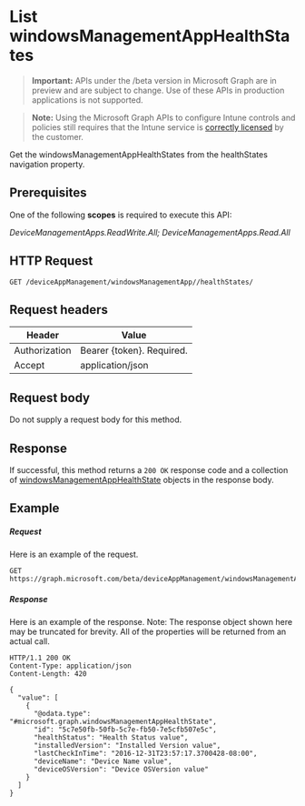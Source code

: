 ﻿# List windowsManagementAppHealthStates

> **Important:** APIs under the /beta version in Microsoft Graph are in preview and are subject to change. Use of these APIs in production applications is not supported.

> **Note:** Using the Microsoft Graph APIs to configure Intune controls and policies still requires that the Intune service is [correctly licensed](https://go.microsoft.com/fwlink/?linkid=839381) by the customer.

Get the windowsManagementAppHealthStates from the healthStates navigation property.
## Prerequisites
One of the following **scopes** is required to execute this API:

*DeviceManagementApps.ReadWrite.All; DeviceManagementApps.Read.All*
## HTTP Request
<!-- {
  "blockType": "ignored"
}
-->
```http
GET /deviceAppManagement/windowsManagementApp//healthStates/
```

## Request headers
|Header|Value|
|---|---|
|Authorization|Bearer {token}. Required.|
|Accept|application/json|

## Request body
Do not supply a request body for this method.

## Response

If successful, this method returns a `200 OK` response code and a collection of [windowsManagementAppHealthState](../resources/intune_devicefe_windowsmanagementapphealthstate.md) objects in the response body.

## Example

##### Request

Here is an example of the request.
```http
GET https://graph.microsoft.com/beta/deviceAppManagement/windowsManagementApp//healthStates/
```

##### Response

Here is an example of the response. Note: The response object shown here may be truncated for brevity. All of the properties will be returned from an actual call.
```http
HTTP/1.1 200 OK
Content-Type: application/json
Content-Length: 420

{
  "value": [
    {
      "@odata.type": "#microsoft.graph.windowsManagementAppHealthState",
      "id": "5c7e50fb-50fb-5c7e-fb50-7e5cfb507e5c",
      "healthStatus": "Health Status value",
      "installedVersion": "Installed Version value",
      "lastCheckInTime": "2016-12-31T23:57:17.3700428-08:00",
      "deviceName": "Device Name value",
      "deviceOSVersion": "Device OSVersion value"
    }
  ]
}
```



